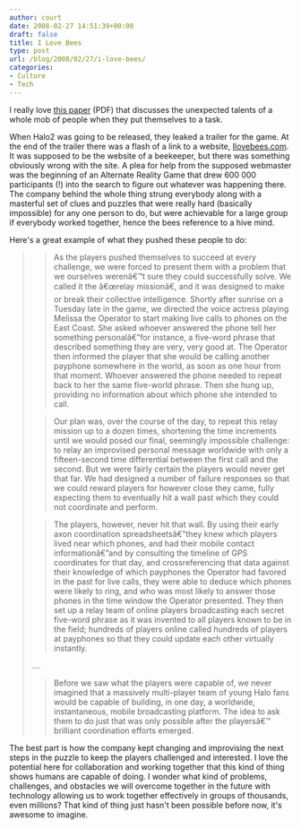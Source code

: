 ```yaml
---
author: court
date: 2008-02-27 14:51:39+00:00
draft: false
title: I Love Bees
type: post
url: /blog/2008/02/27/i-love-bees/
categories:
- Culture
- Tech
---
```


I really love [this paper](http://www.avantgame.com/McGonigal_WhyILoveBees_Feb2007.pdf) (PDF) that discusses the unexpected talents of a whole mob of people when they put themselves to a task.

When Halo2 was going to be released, they leaked a trailer for the game.  At the end of the trailer there was a flash of a link to a website, [Ilovebees.com](http://Ilovebees.com).  It was supposed to be the website of a beekeeper, but there was something obviously wrong with the site.  A plea for help from the supposed webmaster was the beginning of an Alternate Reality Game that drew 600 000 participants (!) into the search to figure out whatever was happening there.  The company behind the whole thing strung everybody along with a masterful set of clues and puzzles that were really hard (basically impossible) for any one person to do, but were achievable for a large group if everybody worked together, hence the bees reference to a hive mind.

Here's a great example of what they pushed these people to do:


<blockquote>

> 
> As the players pushed themselves to succeed at every challenge, we were forced to present them with a problem that we ourselves werenâ€™t sure they could successfully solve. We called it the â€œrelay missionâ€, and it was designed to make or break their collective intelligence. Shortly after sunrise on a Tuesday late in the game, we directed the voice actress playing Melissa the Operator to start making live calls to phones on the East Coast. She asked whoever answered the phone tell her something personalâ€”for instance, a five-word phrase that described  something they are very, very good at. The Operator then informed the player that she would be calling another payphone somewhere in the world, as soon as one hour from that moment. Whoever answered the phone needed to repeat back to her the same five-world phrase. Then she hung up, providing no information about which phone she intended to call.
> 
> 

> 
> Our plan was, over the course of the day, to repeat this relay mission up to a dozen times, shortening the time increments until we would posed our final, seemingly impossible challenge: to relay an improvised personal message worldwide with only a fifteen-second time differential between the first call and the second. But we were fairly certain the players would never get that far. We had designed a number of failure responses so that we could reward players for however close they came, fully expecting them to eventually hit a wall past which they could not coordinate and perform.
> 
> 

> 
> The players, however, never hit that wall. By using their early axon coordination spreadsheetsâ€”they knew which players lived near which phones, and had their mobile contact informationâ€”and by consulting the timeline of GPS coordinates for that day, and crossreferencing that data against their knowledge of which payphones the Operator had favored in the past for live calls, they were able to deduce which phones were likely to ring, and who was most likely to answer those phones in the time window the Operator presented. They then set up a relay team of online players broadcasting each secret five-word phrase as it was invented to all players known to be in the field; hundreds of players online called hundreds of players at payphones so that they could update each other virtually instantly.
> 
> 
....

> 
> Before we saw what the players were capable of, we never imagined that a massively multi-player team of young Halo fans would be capable of building, in one day, a worldwide, instantaneous, mobile broadcasting platform. The idea to ask them to do just that was only possible after the playersâ€™ brilliant coordination efforts emerged.
> 
> 
</blockquote>




The best part is how the company kept changing and improvising the next steps in the puzzle to keep the players challenged and interested.  I love the potential here for collaboration and working together that this kind of thing shows humans are capable of doing.  I wonder what kind of problems, challenges, and obstacles we will overcome together in the future with technology allowing us to work together effectively in groups of thousands, even millions?  That kind of thing just hasn't been possible before now, it's awesome to imagine.
